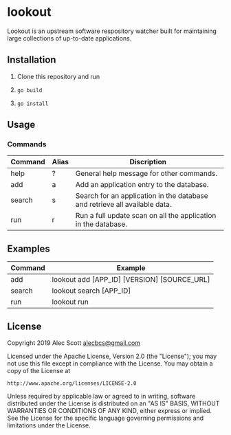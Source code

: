 # lookout

Lookout is an upstream software respository watcher built for maintaining large collections of up-to-date applications.



## Installation

1. Clone this repository and run

2. `go build`

3. `go install`



## Usage

### Commands

| Command | Alias | Discription                                                                |
| ------- | ----- | -------------------------------------------------------------------------- |
| help    | ?     | General help message for other commands.                                   |
| add     | a     | Add an application entry to the database.                                  |
| search  | s     | Search for an application in the database and retrieve all available data. |
| run     | r     | Run a full update scan on all the application in the database.             |



## Examples

| Command | Example                                     |
| ------- | ------------------------------------------- |
| add     | lookout add [APP_ID] [VERSION] [SOURCE_URL] |
| search  | lookout search [APP_ID]                     |
| run     | lookout run                                 |



## License

Copyright 2019 Alec Scott <alecbcs@gmail.com>

Licensed under the Apache License, Version 2.0 (the "License");
you may not use this file except in compliance with the License.
You may obtain a copy of the License at

    http://www.apache.org/licenses/LICENSE-2.0

Unless required by applicable law or agreed to in writing, software
distributed under the License is distributed on an "AS IS" BASIS,
WITHOUT WARRANTIES OR CONDITIONS OF ANY KIND, either express or implied.
See the License for the specific language governing permissions and
limitations under the License.
